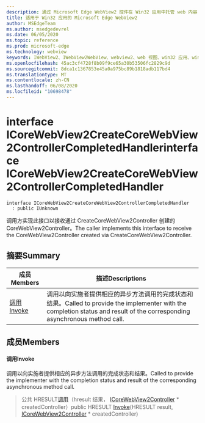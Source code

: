 ```yaml
---
description: 通过 Microsoft Edge WebView2 控件在 Win32 应用中托管 web 内容
title: 适用于 Win32 应用的 Microsoft Edge WebView2
author: MSEdgeTeam
ms.author: msedgedevrel
ms.date: 06/05/2020
ms.topic: reference
ms.prod: microsoft-edge
ms.technology: webview
keywords: IWebView2、IWebView2WebView、webview2、web 视图、win32 应用、win32、edge、ICoreWebView2、ICoreWebView2Controller、浏览器控件、边缘 html
ms.openlocfilehash: 45ac3cf4728f8b09f9ce65a30b53506fc2829c9d
ms.sourcegitcommit: 8dca1c1367853e45a0a975bc89b1818adb117bd4
ms.translationtype: MT
ms.contentlocale: zh-CN
ms.lasthandoff: 06/08/2020
ms.locfileid: "10698478"
---
```

# <span data-ttu-id="e9f9a-104">interface ICoreWebView2CreateCoreWebView2ControllerCompletedHandler</span><span class="sxs-lookup"><span data-stu-id="e9f9a-104">interface ICoreWebView2CreateCoreWebView2ControllerCompletedHandler</span></span> 

```
interface ICoreWebView2CreateCoreWebView2ControllerCompletedHandler
  : public IUnknown
```

<span data-ttu-id="e9f9a-105">调用方实现此接口以接收通过 CreateCoreWebView2Controller 创建的 CoreWebView2Controller。</span><span class="sxs-lookup"><span data-stu-id="e9f9a-105">The caller implements this interface to receive the CoreWebView2Controller created via CreateCoreWebView2Controller.</span></span>

## <span data-ttu-id="e9f9a-106">摘要</span><span class="sxs-lookup"><span data-stu-id="e9f9a-106">Summary</span></span>

 <span data-ttu-id="e9f9a-107">成员</span><span class="sxs-lookup"><span data-stu-id="e9f9a-107">Members</span></span>                        | <span data-ttu-id="e9f9a-108">描述</span><span class="sxs-lookup"><span data-stu-id="e9f9a-108">Descriptions</span></span>
--------------------------------|---------------------------------------------
[<span data-ttu-id="e9f9a-109">调用</span><span class="sxs-lookup"><span data-stu-id="e9f9a-109">Invoke</span></span>](#invoke) | <span data-ttu-id="e9f9a-110">调用以向实施者提供相应的异步方法调用的完成状态和结果。</span><span class="sxs-lookup"><span data-stu-id="e9f9a-110">Called to provide the implementer with the completion status and result of the corresponding asynchronous method call.</span></span>

## <span data-ttu-id="e9f9a-111">成员</span><span class="sxs-lookup"><span data-stu-id="e9f9a-111">Members</span></span>

#### <span data-ttu-id="e9f9a-112">调用</span><span class="sxs-lookup"><span data-stu-id="e9f9a-112">Invoke</span></span> 

<span data-ttu-id="e9f9a-113">调用以向实施者提供相应的异步方法调用的完成状态和结果。</span><span class="sxs-lookup"><span data-stu-id="e9f9a-113">Called to provide the implementer with the completion status and result of the corresponding asynchronous method call.</span></span>

> <span data-ttu-id="e9f9a-114">公共 HRESULT[调用](#invoke)（hresult 结果， [ICoreWebView2Controller](icorewebview2controller.md) \* createdController）</span><span class="sxs-lookup"><span data-stu-id="e9f9a-114">public HRESULT [Invoke](#invoke)(HRESULT result, [ICoreWebView2Controller](icorewebview2controller.md) \* createdController)</span></span>

